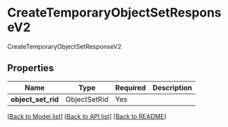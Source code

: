 # CreateTemporaryObjectSetResponseV2

CreateTemporaryObjectSetResponseV2

## Properties
| Name | Type | Required | Description |
| ------------ | ------------- | ------------- | ------------- |
**object_set_rid** | ObjectSetRid | Yes |  |


[[Back to Model list]](../../../../README.md#models-v2-link) [[Back to API list]](../../../../README.md#apis-v2-link) [[Back to README]](../../../../README.md)
